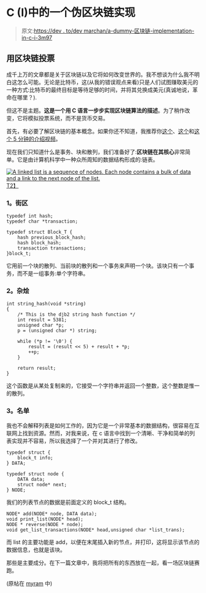 # C (I)中的一个伪区块链实现

> 原文:[https://dev . to/dev marchan/a-dummy-区块链-implementation-in-c-i-3m97](https://dev.to/devmarchan/a-dummy-blockchain-implementation-in-c-i-3m97)

## [](#voting-with-blockchain)用区块链投票

成千上万的文章都是关于区块链以及它将如何改变世界的。我不想谈为什么我不明白这怎么可能。无论是比特币，这(从我的错误观点来看)只是人们试图赚取美元的一种方式:比特币的最终目标是等待足够的时间，并将其兑换成美元(真诚地说，革命在哪里？).

但这不是主题。**这是一个用 C 语言一步步实现区块链算法的描述**。为了稍作改变，它将模拟投票系统，而不是货币交易。

首先，有必要了解区块链的基本概念。如果你还不知道，我推荐你[这个](https://blockgeeks.com/guides/what-is-blockchain-technology/)、[这个](https://medium.com/the-mission/a-simple-explanation-on-how-blockchain-works-e52f75da6e9a)和[这个 5 分钟的介绍视频](https://www.youtube.com/watch?v=SSo_EIwHSd4&feature=youtu.be)。

现在我们只知道什么是事务、块和散列，我们准备好了:**区块链在其核心**非常简单。它是由计算机科学中一种众所周知的数据结构形成的:链表。

[![A linked list is a sequence of nodes. Each node contains a bulk of data and a link to the next node of the list.](../Images/7a6d3cebe2b7ee0ce5db042ea66b69ee.png)T2】](https://res.cloudinary.com/practicaldev/image/fetch/s--7AgWRnR7--/c_limit%2Cf_auto%2Cfl_progressive%2Cq_auto%2Cw_880/https://i0.wp.com/myram.xyz/wp-content/uploads/2018/09/408px-Singly-linked-list.svg_.png%3Fw%3D408%26ssl%3D1)

### [](#1-the-block)1。街区

```
typedef int hash;
typedef char *transaction;

typedef struct Block_T {
    hash previous_block_hash;
    hash block_hash;
    transaction transactions;    
}block_t; 
```

它用前一个块的散列、当前块的散列和一个事务来声明一个块。该块只有一个事务，而不是一组事务:单个字符串。

### [](#2-the-hash)2。杂烩

```
int string_hash(void *string)
{
    /* This is the djb2 string hash function */
    int result = 5381;
    unsigned char *p;
    p = (unsigned char *) string;

    while (*p != '\0') {
        result = (result << 5) + result + *p;
        ++p;
    }

    return result;
} 
```

这个函数是从某处复制来的，它接受一个字符串并返回一个整数，这个整数是惟一的散列。

### [](#3-the-list)3。名单

我也不会解释列表是如何工作的，因为它是一个非常基本的数据结构，很容易在互联网上找到资源。然而，对我来说，在 c 语言中找到一个清晰、干净和简单的列表实现并不容易，所以我选择了一个并对其进行了修改。

```
typedef struct {
    block_t info;
} DATA;

typedef struct node {
    DATA data;
    struct node* next;
} NODE; 
```

我们的列表节点的数据是前面定义的 block_t 结构。

```
NODE* add(NODE* node, DATA data);
void print_list(NODE* head);
NODE * reverse(NODE * node);
void get_list_transactions(NODE* head,unsigned char *list_trans); 
```

而 list 的主要功能是 add，以便在末尾插入新的节点，并打印，这将显示该节点的数据信息，也就是该块。

那些是主要成分。在下一篇文章中，我将把所有的东西放在一起，看一场区块链赛跑。

(原帖在 [myram](https://myram.xyz/c-blockchain-implementation-1/) 中)